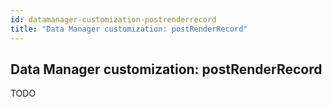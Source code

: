 ```yaml
---
id: datamanager-customization-postrenderrecord
title: "Data Manager customization: postRenderRecord"
---
```


## Data Manager customization: postRenderRecord

TODO


